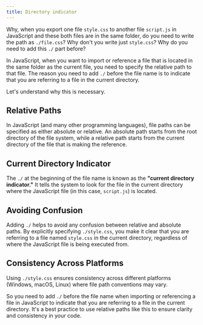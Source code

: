```yaml
---
title: Directory indicator
---
```


Why, when you export one file <code>style.css</code> to another file `script.js` in JavaScript and these both files are in the same folder, do you need to write the path as `./file.css`? Why don't you write just `style.css`? Why do you need to add this `./` part before?

In JavaScript, when you want to import or reference a file that is located in the same folder as the current file, you need to specify the relative path to that file. The reason you need to add `./` before the file name is to indicate that you are referring to a file in the current directory.

Let's understand why this is necessary.

## Relative Paths 

In JavaScript (and many other programming languages), file paths can be specified as either absolute or relative. An absolute path starts from the root directory of the file system, while a relative path starts from the current directory of the file that is making the reference.

## Current Directory Indicator 

The `./` at the beginning of the file name is known as the **"current directory indicator."** It tells the system to look for the file in the current directory where the JavaScript file (in this case, `script.js`) is located.

## Avoiding Confusion 

Adding `./` helps to avoid any confusion between relative and absolute paths. By explicitly specifying `./style.css`, you make it clear that you are referring to a file named `style.css` in the current directory, regardless of where the JavaScript file is being executed from.

## Consistency Across Platforms 

Using `./style.css` ensures consistency across different platforms (Windows, macOS, Linux) where file path conventions may vary.

So you need to add `./` before the file name when importing or referencing a file in JavaScript to indicate that you are referring to a file in the current directory. It's a best practice to use relative paths like this to ensure clarity and consistency in your code.